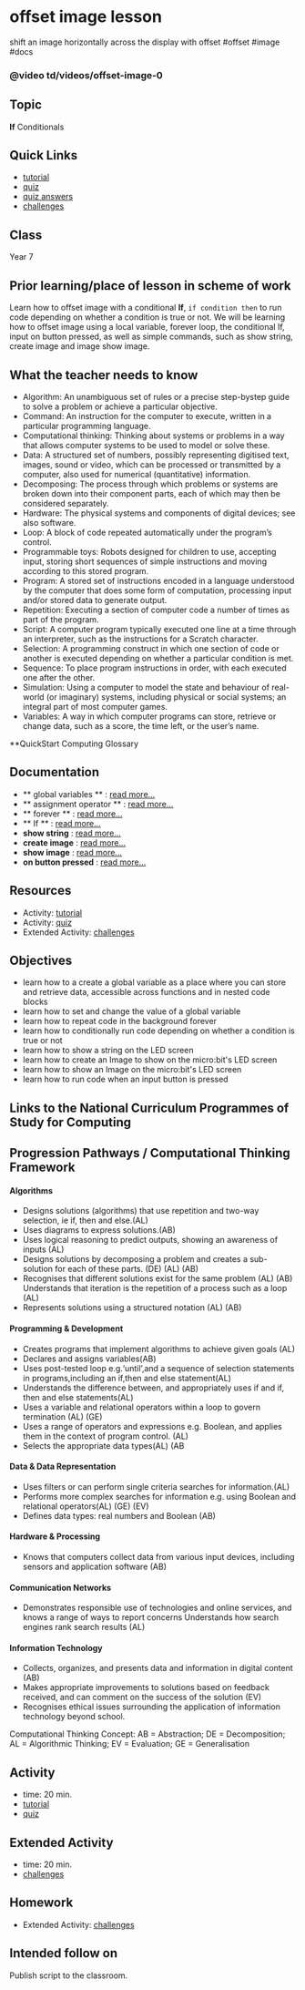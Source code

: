 # offset image lesson 

shift an image horizontally across the display with offset #offset #image #docs

### @video td/videos/offset-image-0

## Topic

**If** Conditionals

## Quick Links

* [tutorial](/microbit/lessons/offset-image/tutorial)
* [quiz](/microbit/lessons/offset-image/quiz)
* [quiz answers](/microbit/lessons/offset-image/quiz-answers)
* [challenges](/microbit/lessons/offset-image/challenges)

## Class

Year 7

## Prior learning/place of lesson in scheme of work

Learn how to offset image with a conditional **If**, `if condition then` to run code depending on whether a condition is true or not. We will be learning how to offset image using a local variable, forever loop, the conditional If, input on button pressed, as well as simple commands, such as show string,  create image and image show image.

## What the teacher needs to know

* Algorithm: An unambiguous set of rules or a precise step-bystep guide to solve a problem or achieve a particular objective.
* Command: An instruction for the computer to execute, written in a particular programming language.
* Computational thinking: Thinking about systems or problems in a way that allows computer systems to be used to model or solve these.
* Data: A structured set of numbers, possibly representing digitised text, images, sound or video, which can be processed or transmitted by a computer, also used for numerical (quantitative) information.
* Decomposing: The process through which problems or systems are broken down into their component parts, each of which may then be considered separately.
* Hardware: The physical systems and components of digital devices; see also software.
* Loop: A block of code repeated automatically under the program’s control.
* Programmable toys: Robots designed for children to use, accepting input, storing short sequences of simple instructions and moving according to this stored program.
* Program: A stored set of instructions encoded in a language understood by the computer that does some form of computation, processing input and/or stored data to generate output.
* Repetition: Executing a section of computer code a number of times as part of the program.
* Script: A computer program typically executed one line at a time through an interpreter, such as the instructions for a Scratch character.
* Selection: A programming construct in which one section of code or another is executed depending on whether a particular condition is met.
* Sequence: To place program instructions in order, with each executed one after the other.
* Simulation: Using a computer to model the state and behaviour of real-world (or imaginary) systems, including physical or social systems; an integral part of most computer games.
* Variables: A way in which computer programs can store, retrieve or change data, such as a score, the time left, or the user’s name.

**QuickStart Computing Glossary

## Documentation

* ** global variables ** : [read more...](/microbit/js/data)
* ** assignment operator ** : [read more...](/microbit/reference/variables/assign)
* ** forever ** : [read more...](/microbit/reference/basic/forever)
* ** If ** : [read more...](/microbit/reference/logic/if)
* **show string** : [read more...](/microbit/reference/basic/show-string)
* **create image** : [read more...](/microbit/reference/images/create-image)
* **show image** : [read more...](/microbit/reference/images/show-image)
* **on button pressed** : [read more...](/microbit/reference/input/on-button-pressed)

## Resources

* Activity: [tutorial](/microbit/lessons/offset-image/tutorial)
* Activity: [quiz](/microbit/lessons/offset-image/quiz)
* Extended Activity: [challenges](/microbit/lessons/offset-image/challenges)

## Objectives

* learn how to a create a global variable as a place where you can store and retrieve data, accessible across functions and in nested code blocks
* learn how to set and change the value of a global variable
* learn how to repeat code in the background forever
* learn how to conditionally run code depending on whether a condition is true or not
* learn how to show a string on the LED screen
* learn how to create an Image to show on the micro:bit's LED screen
* learn how to show an Image on the micro:bit's LED screen
* learn how to run code when an input button is pressed

## Links to the National Curriculum Programmes of Study for Computing 

## Progression Pathways / Computational Thinking Framework

#### Algorithms

* Designs solutions (algorithms) that use repetition and two-way  selection, ie if, then and else.(AL)
* Uses diagrams to express solutions.(AB)
*  Uses logical reasoning to predict  outputs, showing an awareness of inputs (AL)
*  Designs solutions  by decomposing a problem and creates a sub-solution for each of these parts. (DE) (AL) (AB)
* Recognises that different solutions exist for the same problem (AL) (AB)  Understands that iteration is the repetition of a process such as a loop (AL)
* Represents solutions using a structured notation (AL) (AB)

#### Programming & Development

* Creates programs that implement algorithms to achieve given goals (AL)
*  Declares and assigns variables(AB)
* Uses post-tested loop e.g.‘until’,and a sequence of selection statements in programs,including an if,then and else statement(AL)
* Understands the difference between, and appropriately uses if and if, then and else statements(AL)
* Uses a variable and relational operators within a loop to govern termination (AL) (GE)
* Uses a range of operators and expressions e.g. Boolean, and applies them in the context of program control. (AL)
* Selects the appropriate data types(AL) (AB

#### Data & Data Representation

* Uses filters or can perform single criteria searches for information.(AL)
* Performs more complex searches for information e.g. using Boolean and relational operators(AL) (GE) (EV)
* Defines data types: real numbers and Boolean (AB)

#### Hardware & Processing

* Knows that computers collect data from various input devices, including sensors and application software (AB)

#### Communication Networks

* Demonstrates responsible use of technologies and online services, and knows a range of ways to report concerns Understands how search engines rank search results (AL)

#### Information Technology

* Collects, organizes, and presents data and information in digital content (AB)
* Makes appropriate improvements to solutions based on feedback received, and can comment on the success of the solution (EV)
* Recognises ethical issues surrounding the application of information technology beyond school.

Computational Thinking Concept: AB = Abstraction; DE = Decomposition; AL = Algorithmic Thinking; EV = Evaluation; GE = Generalisation

## Activity

* time: 20 min.
* [tutorial](/microbit/lessons/offset-image/tutorial)
* [quiz](/microbit/lessons/offset-image/quiz)

## Extended Activity

* time: 20 min.
* [challenges](/microbit/lessons/offset-image/challenges)

## Homework

* Extended Activity: [challenges](/microbit/lessons/offset-image/challenges)

## Intended follow on

Publish script to the classroom.

